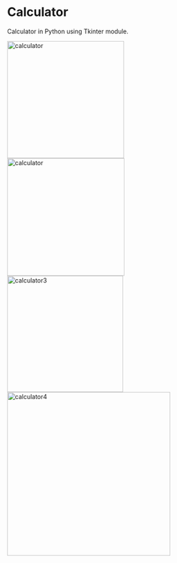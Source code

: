 # Calculator
Calculator in Python using Tkinter module.

<img width="270" alt="calculator " src="https://user-images.githubusercontent.com/40932902/142198566-1587b981-5d8e-4310-93d0-20a4dc3dd83a.png">
<img width="271" alt="calculator" src="https://user-images.githubusercontent.com/40932902/142198572-2d0e0520-bd8c-43f7-a867-3f59ebe2d137.png">
<img width="268" alt="calculator3" src="https://user-images.githubusercontent.com/40932902/142198576-34e5f313-bf63-4717-afdb-f1831ab44066.png">
<img width="377" alt="calculator4" src="https://user-images.githubusercontent.com/40932902/142198577-3b8fd969-1550-433f-80fa-6cd9c60b1ac1.png">

